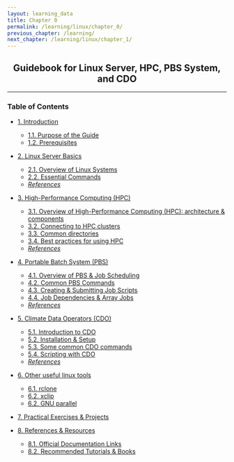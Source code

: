 ```yaml
---
layout: learning_data
title: Chapter 0
permalink: /learning/linux/chapter_0/
previous_chapter: /learning/
next_chapter: /learning/linux/chapter_1/
---
```


<!-- 
@author: Prakat Modi
Date: 2025.03.09
This is Table of content for the Linux leanring for the beginners
-->


<h2 style="text-align:center;" > Guidebook for Linux Server, HPC, PBS System, and CDO </h2>

---
### Table of Contents

- [1. Introduction](/learning/linux/chapter_1)
  - [1.1. Purpose of the Guide](/learning/linux/chapter_1#purpose-of-guide)
  - [1.2. Prerequisites](/learning/linux/chapter_1#prerequisites)
- [2. Linux Server Basics](/learning/linux/chapter_2)
  - [2.1. Overview of Linux Systems](/learning/linux/chapter_2#overview-of-linux-systems)
  - [2.2. Essential Commands](/learning/linux/chapter_2#essential-commands)
  - [*References*](/learning/linux/chapter_2#references)
- [3. High-Performance Computing (HPC)](/learning/linux/chapter_3)
  - [3.1. Overview of High-Performance Computing (HPC): architecture & components](/learning/linux/chapter_3#overview-of-high-performance-computing-hpc-architecture-components)
  - [3.2. Connecting to HPC clusters](/learning/linux/chapter_3#connecting-to-hpc-clusters)
  - [3.3. Common directories](/learning/linux/chapter_3#common-directories)
  - [3.4. Best practices for using HPC](/learning/linux/chapter_3#best-practices-for-using-hpc)
  - [*References*](/learning/linux/chapter_3#references)
- [4. Portable Batch System (PBS)](/learning/linux/chapter_4)
  - [4.1. Overview of PBS & Job Scheduling](/learning/linux/chapter_4#overview-of-pbs--job-scheduling)
  - [4.2. Common PBS Commands](/learning/linux/chapter_4#common-pbs-commands)
  - [4.3. Creating & Submitting Job Scripts](/learning/linux/chapter_4#creating--submitting-job-scripts)
  - [4.4. Job Dependencies & Array Jobs](/learning/linux/chapter_4#job-dependencies--array-jobs)
  - [*References*](/learning/linux/chapter_4#references)
- [5. Climate Data Operators (CDO)](/learning/linux/chapter_5)
  - [5.1. Introduction to CDO](/learning/linux/chapter_5#introduction-to-cdo)
  - [5.2. Installation & Setup](/learning/linux/chapter_5#installation--setup)
  - [5.3. Some common CDO commands](/learning/linux/chapter_5#some-common-cdo-commands)
  - [5.4. Scripting with CDO](/learning/linux/chapter_5#scripting-with-cdo)
  - [*References*](/learning/linux/chapter_5#references)
- [6. Other useful linux tools](/learning/linux/chapter_6)
  - [6.1. rclone](/learning/linux/chapter_6#rclone)
  - [6.2. xclip](/learning/linux/chapter_6#xclip)
  - [6.2. GNU parallel](/learning/linux/chapter_6#gnu-parallel)
- [7. Practical Exercises & Projects](/learning/linux/chapter_7)

  <!-- - [6.1. Linux Basics Practice](/learning/linux/chapter_6#linux-basics-practice)
  - [6.2. Submitting and Managing Jobs on HPC with PBS](/learning/linux/chapter_6#submitting-and-managing-jobs-on-hpc-with-pbs)
  - [6.3. Working with CDO for Climate Data Analysis](/learning/linux/chapter_6#working-with-cdo-for-climate-data-analysis) -->
  
- [8. References & Resources](/learning/linux/chapter_8)
  - [8.1. Official Documentation Links](/learning/linux/chapter_8#official-documentation-links)
  - [8.2. Recommended Tutorials & Books](/learning/linux/chapter_8#recommended-tutorials-books)


